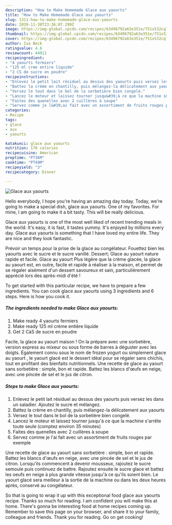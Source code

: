 ```yaml
---
description: "How to Make Homemade Glace aux yaourts"
title: "How to Make Homemade Glace aux yaourts"
slug: 1311-how-to-make-homemade-glace-aux-yaourts
date: 2020-11-30T23:36:07.299Z
image: https://img-global.cpcdn.com/recipes/63496792a63e351e/751x532cq70/glace-aux-yaourts-photo-principale-de-la-recette.jpg
thumbnail: https://img-global.cpcdn.com/recipes/63496792a63e351e/751x532cq70/glace-aux-yaourts-photo-principale-de-la-recette.jpg
cover: https://img-global.cpcdn.com/recipes/63496792a63e351e/751x532cq70/glace-aux-yaourts-photo-principale-de-la-recette.jpg
author: Iva Beck
ratingvalue: 4.6
reviewcount: 44911
recipeingredient:
- "4 yaourts fermiers"
- "125 ml crme entire liquide"
- "2 CS de sucre en poudre"
recipeinstructions:
- "Enlevez le petit lait résiduel au dessus des yaourts puis versez les dans un saladier. Ajoutez le sucre et mélangez."
- "Battez la crème en chantilly, puis mélangez-la délicatement aux yaourts"
- "Versez le tout dans le bol de la sorbetière bien congelé."
- "Lancez le moteur et laissez tourner jusqu&#39;à ce que la machine s&#39;arrête toute seule (comptez environ 35 minutes)"
- "Faites des quenelles avec 2 cuillères à soupe"
- "Servez comme je l&#39;ai fait avec un assortiment de fruits rouges par exemple"
categories:
- Recipe
tags:
- glace
- aux
- yaourts

katakunci: glace aux yaourts 
nutrition: 178 calories
recipecuisine: American
preptime: "PT36M"
cooktime: "PT49M"
recipeyield: "3"
recipecategory: Dinner

---
```



![Glace aux yaourts](https://img-global.cpcdn.com/recipes/63496792a63e351e/751x532cq70/glace-aux-yaourts-photo-principale-de-la-recette.jpg)

Hello everybody, I hope you're having an amazing day today. Today, we're going to make a special dish, glace aux yaourts. One of my favorites. For mine, I am going to make it a bit tasty. This will be really delicious.

Glace aux yaourts is one of the most well liked of recent trending meals in the world. It's easy, it is fast, it tastes yummy. It's enjoyed by millions every day. Glace aux yaourts is something that I have loved my entire life. They are nice and they look fantastic.

Prévoir un temps pour la prise de la glace au congélateur. Fouettez bien les yaourts avec le sucre et le sucre vanillé. Dessert; Glace au yaourt nature rapide et facile. Glace au yaourt Plus légère que la crème glacée, la glace au yaourt est, en outre, facile et rapide à réaliser à la maison, et permet de se régaler aisément d&#39;un dessert savoureux et sain, particulièrement apprécié lors des après-midi d&#39;été !


To get started with this particular recipe, we have to prepare a few ingredients. You can cook glace aux yaourts using 3 ingredients and 6 steps. Here is how you cook it.

<!--inarticleads1-->

##### The ingredients needed to make Glace aux yaourts:

1. Make ready 4 yaourts fermiers
1. Make ready 125 ml crème entière liquide
1. Get 2 CàS de sucre en poudre


Facile, la glace au yaourt maison ! On la prépare avec une sorbetière, version express au mixeur ou sous forme de barres à déguster avec les doigts. Également connu sous le nom de frozen yogurt ou simplement glace au yaourt , le yaourt glacé est le dessert idéal pour se régaler sans chichis, tout en profitant des bienfaits nutritionnels. Une recette de glace au yaourt sans sorbetière : simple, bon et rapide. Battez les blancs d&#39;œufs en neige, avec une pincée de sel et le jus de citron. 

<!--inarticleads2-->

##### Steps to make Glace aux yaourts:

1. Enlevez le petit lait résiduel au dessus des yaourts puis versez les dans un saladier. Ajoutez le sucre et mélangez.
1. Battez la crème en chantilly, puis mélangez-la délicatement aux yaourts
1. Versez le tout dans le bol de la sorbetière bien congelé.
1. Lancez le moteur et laissez tourner jusqu&#39;à ce que la machine s&#39;arrête toute seule (comptez environ 35 minutes)
1. Faites des quenelles avec 2 cuillères à soupe
1. Servez comme je l&#39;ai fait avec un assortiment de fruits rouges par exemple


Une recette de glace au yaourt sans sorbetière : simple, bon et rapide. Battez les blancs d&#39;œufs en neige, avec une pincée de sel et le jus de citron. Lorsqu&#39;ils commencent à devenir mousseux, rajoutez le sucre semoule puis continuez de battre. Rajoutez ensuite le sucre glace et battez les oeufs en neige à plus grande vitesse jusqu&#39;à ce qu&#39;ils soient bien. Le yaourt glacé sera meilleur à la sortie de la machine ou dans les deux heures après, conservé au congélateur. 

So that is going to wrap it up with this exceptional food glace aux yaourts recipe. Thanks so much for reading. I am confident you will make this at home. There's gonna be interesting food at home recipes coming up. Remember to save this page on your browser, and share it to your family, colleague and friends. Thank you for reading. Go on get cooking!
